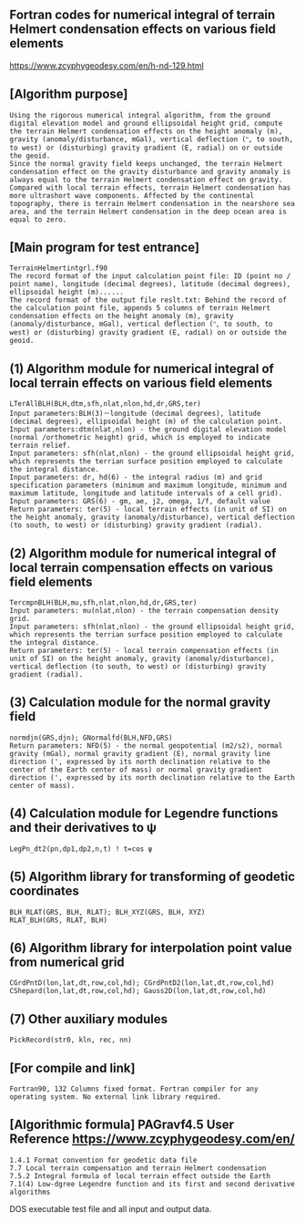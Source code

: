 ## Fortran codes for numerical integral of terrain Helmert condensation effects on various field elements
https://www.zcyphygeodesy.com/en/h-nd-129.html
## [Algorithm purpose]
    Using the rigorous numerical integral algorithm, from the ground digital elevation model and ground ellipsoidal height grid, compute the terrain Helmert condensation effects on the height anomaly (m), gravity (anomaly/disturbance, mGal), vertical deflection (ʺ, to south, to west) or (disturbing) gravity gradient (E, radial) on or outside the geoid.
    Since the normal gravity field keeps unchanged, the terrain Helmert condensation effect on the gravity disturbance and gravity anomaly is always equal to the terrain Helmert condensation effect on gravity.
    Compared with local terrain effects, terrain Helmert condensation has more ultrashort wave components. Affected by the continental topography, there is terrain Helmert condensation in the nearshore sea area, and the terrain Helmert condensation in the deep ocean area is equal to zero.
## [Main program for test entrance]
    TerrainHelmertintgrl.f90
    The record format of the input calculation point file: ID (point no / point name), longitude (decimal degrees), latitude (decimal degrees), ellipsoidal height (m)......
    The record format of the output file reslt.txt: Behind the record of the calculation point file, appends 5 columns of terrain Helmert condensation effects on the height anomaly (m), gravity (anomaly/disturbance, mGal), vertical deflection (ʺ, to south, to west) or (disturbing) gravity gradient (E, radial) on or outside the geoid.
## (1) Algorithm module for numerical integral of local terrain effects on various field elements
    LTerAllBLH(BLH,dtm,sfh,nlat,nlon,hd,dr,GRS,ter)
    Input parameters:BLH(3)－longitude (decimal degrees), latitude (decimal degrees), ellipsoidal height (m) of the calculation point.
    Input parameters:dtm(nlat,nlon) - the ground digital elevation model (normal /orthometric height) grid, which is employed to indicate terrain relief.
    Input parameters: sfh(nlat,nlon) - the ground ellipsoidal height grid, which represents the terrian surface position employed to calculate the integral distance.
    Input parameters: dr, hd(6) - the integral radius (m) and grid specification parameters (minimum and maximum longitude, minimum and maximum latitude, longitude and latitude intervals of a cell grid).
    Input parameters: GRS(6) - gm, ae, j2, omega, 1/f, default value
    Return parameters: ter(5) - local terrain effects (in unit of SI) on the height anomaly, gravity (anomaly/disturbance), vertical deflection (to south, to west) or (disturbing) gravity gradient (radial).
## (2) Algorithm module for numerical integral of local terrain compensation effects on various field elements
    TercmpnBLH(BLH,mu,sfh,nlat,nlon,hd,dr,GRS,ter)
    Input parameters: mu(nlat,nlon) - the terrain compensation density grid.
    Input parameters: sfh(nlat,nlon) - the ground ellipsoidal height grid, which represents the terrian surface position employed to calculate the integral distance.
    Return parameters: ter(5) - local terrain compensation effects (in unit of SI) on the height anomaly, gravity (anomaly/disturbance), vertical deflection (to south, to west) or (disturbing) gravity gradient (radial).
## (3) Calculation module for the normal gravity field
    normdjn(GRS,djn); GNormalfd(BLH,NFD,GRS)
    Return parameters: NFD(5) - the normal geopotential (m2/s2), normal gravity (mGal), normal gravity gradient (E), normal gravity line direction (', expressed by its north declination relative to the center of the Earth center of mass) or normal gravity gradient direction (', expressed by its north declination relative to the Earth center of mass).
## (4) Calculation module for Legendre functions and their derivatives to ψ
    LegPn_dt2(pn,dp1,dp2,n,t) ! t=cos ψ
## (5) Algorithm library for transforming of geodetic coordinates
    BLH_RLAT(GRS, BLH, RLAT); BLH_XYZ(GRS, BLH, XYZ)
    RLAT_BLH(GRS, RLAT, BLH)
## (6) Algorithm library for interpolation point value from numerical grid
    CGrdPntD(lon,lat,dt,row,col,hd); CGrdPntD2(lon,lat,dt,row,col,hd)
    CShepard(lon,lat,dt,row,col,hd); Gauss2D(lon,lat,dt,row,col,hd)
## (7) Other auxiliary modules
    PickRecord(str0, kln, rec, nn)
## [For compile and link]
    Fortran90, 132 Columns fixed format. Fortran compiler for any operating system. No external link library required.
## [Algorithmic formula] PAGravf4.5 User Reference https://www.zcyphygeodesy.com/en/
    1.4.1 Format convention for geodetic data file
    7.7 Local terrain compensation and terrain Helmert condensation
    7.5.2 Integral formula of local terrain effect outside the Earth
    7.1(4) Low-dgree Legendre function and its first and second derivative algorithms

DOS executable test file and all input and output data.
